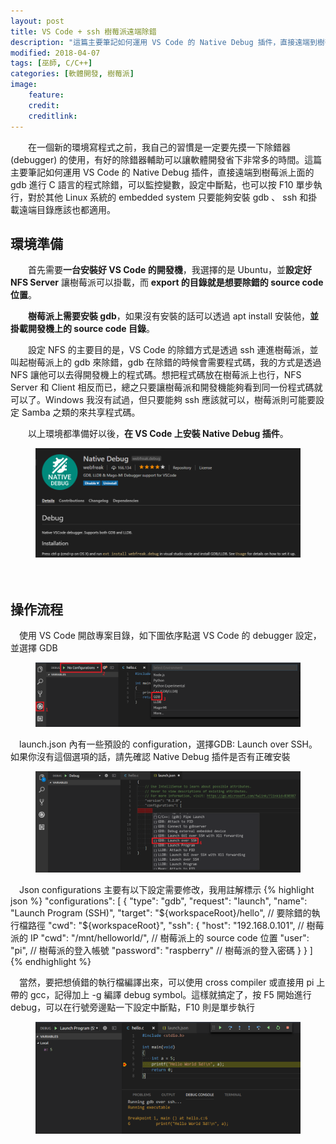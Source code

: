 ```yaml
---
layout: post
title: VS Code + ssh 樹莓派遠端除錯
description: "這篇主要筆記如何運用 VS Code 的 Native Debug 插件，直接遠端到樹莓派(Raspberry Pi)上面的 gdb 進行 C 語言的程式除錯，可以監控變數，設定中斷點，也可以按 F10 單步執行，對於其他 Linux 系統的 embedded system 只要能夠安裝 gdb、ssh 和掛載遠端目錄應該也都適用"
modified: 2018-04-07
tags: [巫師, C/C++]
categories: [軟體開發, 樹莓派]
image:
    feature: 
    credit: 
    creditlink: 
---
```


　　在一個新的環境寫程式之前，我自己的習慣是一定要先摸一下除錯器 (debugger) 的使用，有好的除錯器輔助可以讓軟體開發省下非常多的時間。這篇主要筆記如何運用 VS Code 的 Native Debug 插件，直接遠端到樹莓派上面的 gdb 進行 C 語言的程式除錯，可以監控變數，設定中斷點，也可以按 F10 單步執行，對於其他 Linux 系統的 embedded system 只要能夠安裝 gdb 、 ssh 和掛載遠端目錄應該也都適用。

<!--more-->

## 環境準備

　　首先需要**一台安裝好 VS Code 的開發機**，我選擇的是 Ubuntu，並**設定好 NFS Server** 讓樹莓派可以掛載，而 **export 的目錄就是想要除錯的 source code 位置**。

　　**樹莓派上需要安裝 gdb**，如果沒有安裝的話可以透過 apt install 安裝他，**並掛載開發機上的 source code 目錄**。

　　設定 NFS 的主要目的是，VS Code 的除錯方式是透過 ssh 連進樹莓派，並叫起樹莓派上的 gdb 來除錯，gdb 在除錯的時候會需要程式碼，我的方式是透過 NFS 讓他可以去得開發機上的程式碼。想把程式碼放在樹莓派上也行，NFS Server 和 Client 相反而已，總之只要讓樹莓派和開發機能夠看到同一份程式碼就可以了。Windows 我沒有試過，但只要能夠 ssh 應該就可以，樹莓派則可能要設定 Samba 之類的來共享程式碼。

　　以上環境都準備好以後，**在 VS Code 上安裝 Native Debug 插件**。
<figure class="center">
<img src="/images/2018/04/native-debug-extension.png" alt="">
</figure>

　

## 操作流程

　使用 VS Code 開啟專案目錄，如下圖依序點選 VS Code 的 debugger 設定，並選擇 GDB
<figure class="center">
<img src="/images/2018/04/native-debug-1.png" alt="">
</figure>

　launch.json 內有一些預設的 configuration，選擇GDB: Launch over SSH。如果你沒有這個選項的話，請先確認 Native Debug 插件是否有正確安裝
<figure class="center">
<img src="/images/2018/04/native-debug-2.png" alt="">
</figure>

　Json configurations 主要有以下設定需要修改，我用註解標示
{% highlight json %}
"configurations": [
    {
        "type": "gdb",
        "request": "launch",
        "name": "Launch Program (SSH)",
        "target": "${workspaceRoot}/hello", // 要除錯的執行檔路徑
        "cwd": "${workspaceRoot}",
        "ssh": {
            "host": "192.168.0.101",        // 樹莓派的 IP
            "cwd": "/mnt/helloworld/",      // 樹莓派上的 source code 位置
            "user": "pi",                   // 樹莓派的登入帳號
            "password": "raspberry"         // 樹莓派的登入密碼
        }
    }
]
{% endhighlight %}

　當然，要把想偵錯的執行檔編譯出來，可以使用 cross compiler 或直接用 pi 上帶的 gcc，記得加上 -g 編譯 debug symbol。這樣就搞定了，按 F5 開始進行 debug，可以在行號旁邊點一下設定中斷點，F10 則是單步執行
<figure class="center">
<img src="/images/2018/04/native-debug-3.png" alt="">
</figure>